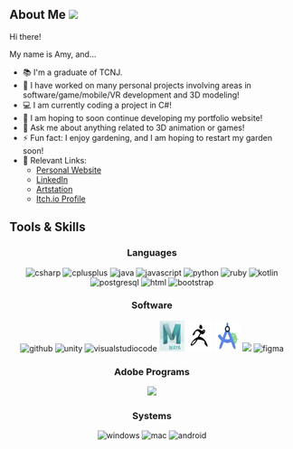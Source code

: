 <h2>About Me <img src="https://github.com/TheDudeThatCode/TheDudeThatCode/blob/master/Assets/Hi.gif" width="35" /> </h2>

Hi there!

My name is Amy, and...
- 📚 I'm a graduate of TCNJ.
- 📝 I have worked on many personal projects involving areas in software/game/mobile/VR development and 3D modeling!
- 💻 I am currently coding a project in C#!
- 📖 I am hoping to soon continue developing my portfolio website!
- 💬 Ask me about anything related to 3D animation or games!
- ⚡ Fun fact: I enjoy gardening, and I am hoping to restart my garden soon!
- 🔗 Relevant Links:
  - [Personal Website](https://vargasa9.myportfolio.com/home)
  - [LinkedIn](https://www.linkedin.com/in/vargas-amy)
  - [Artstation](https://www.artstation.com/vargas-amy_gp)
  - [Itch.io Profile](https://a-varg.itch.io)
 
<h2>Tools & Skills</h2>
<h3 align="center">Languages</h3>
<p align="center">
      <img src="https://user-images.githubusercontent.com/25181517/121405384-444d7300-c95d-11eb-959f-913020d3bf90.png" alt="csharp" width="45" height="55"/>
      <img src="https://user-images.githubusercontent.com/25181517/192106073-90fffafe-3562-4ff9-a37e-c77a2da0ff58.png" alt="cplusplus" width="45" height="55"/>
      <img src="https://www.vectorlogo.zone/logos/java/java-icon.svg" alt="java" width="65" height="65"/> 
      <img src="https://user-images.githubusercontent.com/25181517/117447155-6a868a00-af3d-11eb-9cfe-245df15c9f3f.png" alt="javascript" width="45" height="55"/> 
      <img src="https://www.vectorlogo.zone/logos/python/python-icon.svg" alt="python" width="55" height="55"/>
      <img src="https://user-images.githubusercontent.com/25181517/192603745-7d34df9e-7756-4756-a539-6a61badf7a80.png" alt="ruby" width="45" height="55"/>
      <img src="https://user-images.githubusercontent.com/25181517/185062810-7ee0c3d2-17f2-4a98-9d8a-a9576947692b.png" alt="kotlin" width="45" height="55"/>
      <img src="https://user-images.githubusercontent.com/25181517/117208740-bfb78400-adf5-11eb-97bb-09072b6bedfc.png" alt="postgresql" width="45" height="55"/>
      <img src="https://user-images.githubusercontent.com/25181517/192158954-f88b5814-d510-4564-b285-dff7d6400dad.png" alt="html" width="45" height="55"/>
      <img src="https://user-images.githubusercontent.com/25181517/183898054-b3d693d4-dafb-4808-a509-bab54cf5de34.png" alt="bootstrap" width="45" height="55"/>
<h3 align="center">Software</h3>
<p align="center">
      <img src="https://skillicons.dev/icons?i=git" alt="github" width="45" height="55"/>
      <img src="https://user-images.githubusercontent.com/25181517/193427941-9437dbbe-376f-40dc-9573-0ef5c02a26a7.png" alt="unity" width="45" height="55"/>
      <img src="https://user-images.githubusercontent.com/25181517/192108891-d86b6220-e232-423a-bf5f-90903e6887c3.png" alt="visualstudiocode" width="45" height="55"/>
      <img src="logos/maya-logo.png" alt="autodesk-maya" width="45" height="55"/>
      <img src="logos/zbrush-logo.png" alt="zbrush" width="45" height="55"/>
      <img src="logos/android-studio-logo.png" alt="android-studio" width="45" height="55"/>
      <img src="https://skillicons.dev/icons?i=wordpress,p5js" />
      <img src="https://user-images.githubusercontent.com/25181517/189715289-df3ee512-6eca-463f-a0f4-c10d94a06b2f.png" alt="figma" width="45" height="45"/>
<h3 align="center">Adobe Programs</h3>
<p align="center">
      <img src="https://skillicons.dev/icons?i=ai,ae,au,ps,xd" />
<h3 align="center">Systems</h3>
<p align="center">
      <img src="https://user-images.githubusercontent.com/25181517/186884150-05e9ff6d-340e-4802-9533-2c3f02363ee3.png" alt="windows" width="45" height="55"/>
      <img src="https://user-images.githubusercontent.com/25181517/186884152-ae609cca-8cf1-4175-8d60-1ce1fa078ca2.png" alt="mac" width="45" height="55"/>
      <img src="https://user-images.githubusercontent.com/25181517/117269608-b7dcfb80-ae58-11eb-8e66-6cc8753553f0.png" alt="android" width="45" height="55"/>
